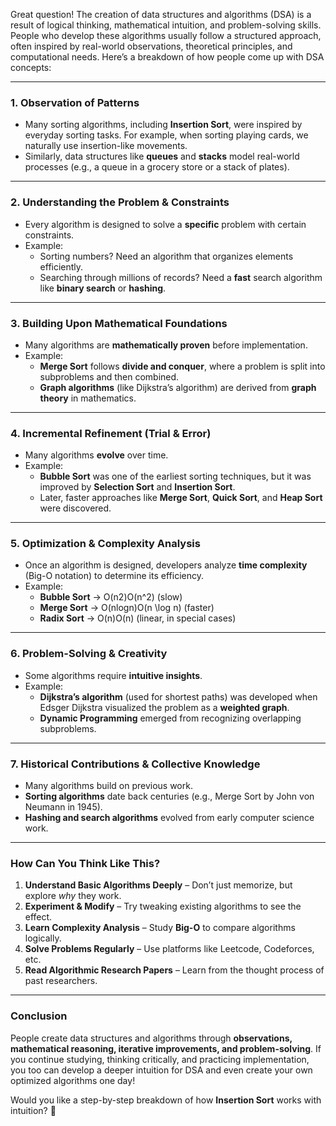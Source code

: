 Great question! The creation of data structures and algorithms (DSA) is a result of logical thinking, mathematical intuition, and problem-solving skills. People who develop these algorithms usually follow a structured approach, often inspired by real-world observations, theoretical principles, and computational needs. Here’s a breakdown of how people come up with DSA concepts:

---

### 1. **Observation of Patterns**

- Many sorting algorithms, including **Insertion Sort**, were inspired by everyday sorting tasks. For example, when sorting playing cards, we naturally use insertion-like movements.
- Similarly, data structures like **queues** and **stacks** model real-world processes (e.g., a queue in a grocery store or a stack of plates).

---

### 2. **Understanding the Problem & Constraints**

- Every algorithm is designed to solve a **specific** problem with certain constraints.
- Example:
    - Sorting numbers? Need an algorithm that organizes elements efficiently.
    - Searching through millions of records? Need a **fast** search algorithm like **binary search** or **hashing**.

---

### 3. **Building Upon Mathematical Foundations**

- Many algorithms are **mathematically proven** before implementation.
- Example:
    - **Merge Sort** follows **divide and conquer**, where a problem is split into subproblems and then combined.
    - **Graph algorithms** (like Dijkstra’s algorithm) are derived from **graph theory** in mathematics.

---

### 4. **Incremental Refinement (Trial & Error)**

- Many algorithms **evolve** over time.
- Example:
    - **Bubble Sort** was one of the earliest sorting techniques, but it was improved by **Selection Sort** and **Insertion Sort**.
    - Later, faster approaches like **Merge Sort**, **Quick Sort**, and **Heap Sort** were discovered.

---

### 5. **Optimization & Complexity Analysis**

- Once an algorithm is designed, developers analyze **time complexity** (Big-O notation) to determine its efficiency.
- Example:
    - **Bubble Sort** → O(n2)O(n^2) (slow)
    - **Merge Sort** → O(nlog⁡n)O(n \log n) (faster)
    - **Radix Sort** → O(n)O(n) (linear, in special cases)

---

### 6. **Problem-Solving & Creativity**

- Some algorithms require **intuitive insights**.
- Example:
    - **Dijkstra’s algorithm** (used for shortest paths) was developed when Edsger Dijkstra visualized the problem as a **weighted graph**.
    - **Dynamic Programming** emerged from recognizing overlapping subproblems.

---

### 7. **Historical Contributions & Collective Knowledge**

- Many algorithms build on previous work.
- **Sorting algorithms** date back centuries (e.g., Merge Sort by John von Neumann in 1945).
- **Hashing and search algorithms** evolved from early computer science work.

---

### How Can You Think Like This?

1. **Understand Basic Algorithms Deeply** – Don’t just memorize, but explore _why_ they work.
2. **Experiment & Modify** – Try tweaking existing algorithms to see the effect.
3. **Learn Complexity Analysis** – Study **Big-O** to compare algorithms logically.
4. **Solve Problems Regularly** – Use platforms like Leetcode, Codeforces, etc.
5. **Read Algorithmic Research Papers** – Learn from the thought process of past researchers.

---

### Conclusion

People create data structures and algorithms through **observations, mathematical reasoning, iterative improvements, and problem-solving**. If you continue studying, thinking critically, and practicing implementation, you too can develop a deeper intuition for DSA and even create your own optimized algorithms one day!

Would you like a step-by-step breakdown of how **Insertion Sort** works with intuition? 🚀